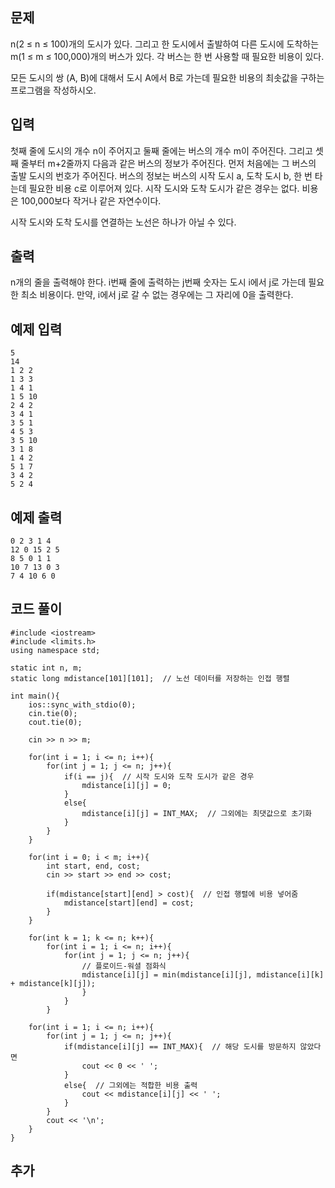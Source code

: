 ## 문제 
n(2 ≤ n ≤ 100)개의 도시가 있다. 그리고 한 도시에서 출발하여 다른 도시에 도착하는 m(1 ≤ m ≤ 100,000)개의 버스가 있다. 각 버스는 한 번 사용할 때 필요한 비용이 있다.

모든 도시의 쌍 (A, B)에 대해서 도시 A에서 B로 가는데 필요한 비용의 최솟값을 구하는 프로그램을 작성하시오.
## 입력
첫째 줄에 도시의 개수 n이 주어지고 둘째 줄에는 버스의 개수 m이 주어진다. 그리고 셋째 줄부터 m+2줄까지 다음과 같은 버스의 정보가 주어진다. 먼저 처음에는 그 버스의 출발 도시의 번호가 주어진다. 버스의 정보는 버스의 시작 도시 a, 도착 도시 b, 한 번 타는데 필요한 비용 c로 이루어져 있다. 시작 도시와 도착 도시가 같은 경우는 없다. 비용은 100,000보다 작거나 같은 자연수이다.

시작 도시와 도착 도시를 연결하는 노선은 하나가 아닐 수 있다.
## 출력
n개의 줄을 출력해야 한다. i번째 줄에 출력하는 j번째 숫자는 도시 i에서 j로 가는데 필요한 최소 비용이다. 만약, i에서 j로 갈 수 없는 경우에는 그 자리에 0을 출력한다.


## 예제 입력 
```
5
14
1 2 2
1 3 3
1 4 1
1 5 10
2 4 2
3 4 1
3 5 1
4 5 3
3 5 10
3 1 8
1 4 2
5 1 7
3 4 2
5 2 4
```

## 예제 출력  
```
0 2 3 1 4
12 0 15 2 5
8 5 0 1 1
10 7 13 0 3
7 4 10 6 0
```
## 코드 풀이
```
#include <iostream>
#include <limits.h>
using namespace std;

static int n, m;
static long mdistance[101][101];  // 노선 데이터를 저장하는 인접 행렬

int main(){
    ios::sync_with_stdio(0);
    cin.tie(0);
    cout.tie(0);
    
    cin >> n >> m;
    
    for(int i = 1; i <= n; i++){
        for(int j = 1; j <= n; j++){
            if(i == j){  // 시작 도시와 도착 도시가 같은 경우
                mdistance[i][j] = 0;
            }
            else{
                mdistance[i][j] = INT_MAX;  // 그외에는 최댓값으로 초기화
            }
        }
    }
    
    for(int i = 0; i < m; i++){
        int start, end, cost;
        cin >> start >> end >> cost;
        
        if(mdistance[start][end] > cost){  // 인접 행렬에 비용 넣어줌
            mdistance[start][end] = cost;
        }
    }
    
    for(int k = 1; k <= n; k++){
        for(int i = 1; i <= n; i++){
            for(int j = 1; j <= n; j++){
                // 플로이드-워셜 점화식 
                mdistance[i][j] = min(mdistance[i][j], mdistance[i][k] + mdistance[k][j]);    
                }
            }
        }
    
    for(int i = 1; i <= n; i++){
        for(int j = 1; j <= n; j++){
            if(mdistance[i][j] == INT_MAX){  // 해당 도시를 방문하지 않았다면
                cout << 0 << ' ';
            }
            else{  // 그외에는 적합한 비용 출력
                cout << mdistance[i][j] << ' ';
            }
        }
        cout << '\n';
    }
}
```
## 추가
